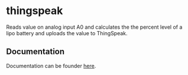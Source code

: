 # thingspeak

Reads value on analog input A0 and calculates the the percent level of a
lipo battery and uploads the value to ThingSpeak.

## Documentation

Documentation can be founder [here](https://nicholaswilde.io/solar-battery-charger/test/thingspeak/).
